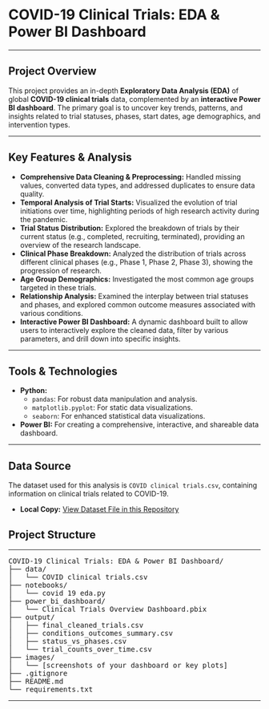 # COVID-19 Clinical Trials: EDA & Power BI Dashboard

---

## **Project Overview**

This project provides an in-depth **Exploratory Data Analysis (EDA)** of global **COVID-19 clinical trials** data, complemented by an **interactive Power BI dashboard**. The primary goal is to uncover key trends, patterns, and insights related to trial statuses, phases, start dates, age demographics, and intervention types.

---

## **Key Features & Analysis**

* **Comprehensive Data Cleaning & Preprocessing:** Handled missing values, converted data types, and addressed duplicates to ensure data quality.
* **Temporal Analysis of Trial Starts:** Visualized the evolution of trial initiations over time, highlighting periods of high research activity during the pandemic.
* **Trial Status Distribution:** Explored the breakdown of trials by their current status (e.g., completed, recruiting, terminated), providing an overview of the research landscape.
* **Clinical Phase Breakdown:** Analyzed the distribution of trials across different clinical phases (e.g., Phase 1, Phase 2, Phase 3), showing the progression of research.
* **Age Group Demographics:** Investigated the most common age groups targeted in these trials.
* **Relationship Analysis:** Examined the interplay between trial statuses and phases, and explored common outcome measures associated with various conditions.
* **Interactive Power BI Dashboard:** A dynamic dashboard built to allow users to interactively explore the cleaned data, filter by various parameters, and drill down into specific insights.

---

## **Tools & Technologies**

* **Python:**
    * `pandas`: For robust data manipulation and analysis.
    * `matplotlib.pyplot`: For static data visualizations.
    * `seaborn`: For enhanced statistical data visualizations.
* **Power BI:** For creating a comprehensive, interactive, and shareable data dashboard.

---
## Data Source

The dataset used for this analysis is `COVID clinical trials.csv`, containing information on clinical trials related to COVID-19.
* **Local Copy:** [View Dataset File in this Repository](https://github.com/BIKRAMADITTYA/COVID-Clinical-Trials-EDA-Dashboard/blob/main/COVID%20clinical%20trials.csv) 
## **Project Structure**

---

<pre>
COVID-19 Clinical Trials: EDA & Power BI Dashboard/
├── data/
│   └── COVID clinical trials.csv
├── notebooks/
│   └── covid 19 eda.py
├── power_bi_dashboard/
│   └── Clinical Trials Overview Dashboard.pbix
├── output/
│   ├── final_cleaned_trials.csv
│   ├── conditions_outcomes_summary.csv
│   ├── status_vs_phases.csv
│   └── trial_counts_over_time.csv
├── images/
│   └── [screenshots of your dashboard or key plots]
├── .gitignore
├── README.md
└── requirements.txt
</pre>

---

